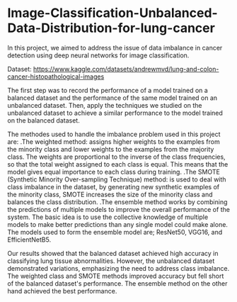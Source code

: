 # Image-Classification-Unbalanced-Data-Distribution-for-lung-cancer
In this project, we aimed to address the issue of data imbalance in cancer detection using deep neural networks for image classification.

Dataset: https://www.kaggle.com/datasets/andrewmvd/lung-and-colon-cancer-histopathological-images

The first step was to record the performance of a model trained on a balanced dataset and the performance of the same model trained on an unbalanced dataset. Then, apply the techniques we studied on the unbalanced dataset to achieve a similar performance to the model trained on the balanced dataset.

The methodes used to handle the imbalance problem used in this project are:
  .The weighted method: assigns higher weights to the examples from the minority class and lower weights to the examples from the majority class. The weights are proportional to the inverse of the class frequencies, so that the total weight assigned to each class is equal. This means that the model gives equal importance to each class during training. 
  .The SMOTE (Synthetic Minority Over-sampling Technique) method: is used to deal with class imbalance in the dataset, by generating new synthetic examples of the minority class, SMOTE increases the size of the minority class and balances the class distribution. 
  .The ensemble method works by combining the predictions of multiple models to improve the overall performance of the system. The basic idea is to use the collective knowledge of multiple models to make better predictions than any single model could make alone. The models used to form the ensemble model are; ResNet50, VGG16, and EfficientNetB5. 
  
Our results showed that the balanced dataset achieved high accuracy in classifying lung tissue abnormalities. However, the unbalanced dataset demonstrated variations, emphasizing the need to address class imbalance. The weighted class and SMOTE methods improved accuracy but fell short of the balanced dataset's performance. The ensemble method on the other hand achieved the best performance. 

